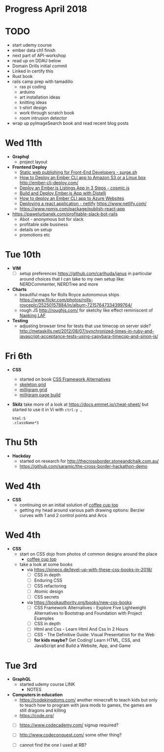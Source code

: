 # Progress April 2018

# TODO
  - start udemy course
  - ember data ch1 finish
  - next part of API-workshop
  - read up on DDAU below
  - Domain Drills initial commit
  - Linked in certify this
  - Rust book
  - rails camp prep with tamadillo
    - ras pi coding
    - arduino
    - art installation ideas
    - knitting ideas
    - t-shirt design
    - work through scratch book
    - room intrusion detector
  - wrap up pyImageSearch book and read recent blog posts

# Wed 11th
  - **Graphql**
    - project layout
  - **Frontend Deploy**
    - [Static web publishing for Front-End Developers - surge.sh](https://surge.sh/)
    - [How to Deploy an Ember CLI app to Amazon S3 or a Linux box](https://emberigniter.com/deploy-ember-cli-app-amazon-s3-linux-ssh-rsync/)
      http://ember-cli-deploy.com/
    - [Deploy an Ember.js Listings App in 3 Steps - cosmic.js](https://hackernoon.com/deploy-an-ember-js-listings-app-in-3-steps-8a29e787804d)
    - [Build and Deploy Ember.js App with Distelli](https://pipelines.puppet.com/docs/tutorials/build-and-deploy-emberjs-app/)
    - [How to deploy an Ember CLI app to Azure Websites](https://stackoverflow.com/questions/28493629/how-to-deploy-an-ember-cli-app-to-azure-websites)
    - [Deploying a react application - netlify](https://coderjourney.com/tutorials/how-to-deploy-a-react-application/)
      https://www.netlify.com/
    - https://www.npmjs.com/package/publish-react-app
  - https://pawelurbanek.com/profitable-slack-bot-rails
    - Abot - anonymous bot for slack
    - profitable side business
    - details on setup
    - promotions etc

# Tue 10th
  - **VIM**
    - [ ] setup preferences https://github.com/carlhuda/janus
      in particular around choices that I can take to my own setup like:
      NERDCommenter, NERDTree and more
  - **Charts**
    - beautiful maps for Rolls Royce autonomous ships
      https://www.flickr.com/photos/rolls-royceplc/25250157884/in/album-72157647334399764/
    - rough JS http://roughjs.com/ for sketchy like effect reminiscent of
      [Napking LAF](http://napkinlaf.sourceforge.net/)
  - **Testing**
    - adjusting browser time for tests that use timecop on server side?
      http://metaskills.net/2012/08/07/synchronized-times-in-ruby-and-javascript-acceptance-tests-using-capybara-timecop-and-sinon-js/

# Fri 6th
  - **CSS**
    - started on book [CSS Framework Alternatives](https://www.apress.com/gp/book/9781484233986)
    - [skeleton grid](/css/skeleton-landing-page/grid-system.html)
    - [milligram grid](/css/milligram-product-page/grid-system.html) 
    - [milligram page build](/css/milligram-product-page/index.html)

  - **Skilz**
    take more of a look at https://docs.emmet.io/cheat-sheet/ but started to
    use it in Vi with `ctrl-y ,`
    ```
    html:5
    .className*3
    ```

# Thu 5th
  - **Hackday**
    - started on research for http://thecrossborder.stoneandchalk.com.au/
    - https://github.com/saramic/the-cross-border-hackathon-demo

# Wed 4th
  - **CSS**
    - continuing on an initial solution of [coffee cup top](dojo/css/coffee_cup_top)
    - getting my head around various path drawing options: Berzier curves with
      1 and 2 control points and Arcs
    
# Wed 4th
  - **CSS**
    - start on CSS dojo from photos of common designs around the place
      - [coffee cup top](dojo/css/coffee_cup_top)
    - take a look at some books
      - via https://pineco.de/level-up-with-these-css-books-in-2018/
        - [ ] CSS in depth
        - [ ] Enduring CSS
        - [ ] CSS refactoring
        - [ ] Atomic design
        - [ ] CSS secrets
      - via https://bookauthority.org/books/new-css-books
        - [ ] CSS Framework Alternatives - Explore Five Lightweight
          Alternatives to Bootstrap and Foundation with Project Examples
        - [ ] CSS in depth
        - [ ] Html and Css - Learn Html And Css In 2 Hours
        - [ ] CSS - The Definitive Guide: Visual Presentation for the Web
        - [ ] **for kids maybe?**
          Get Coding! Learn HTML, CSS, and JavaScript and Build a Website, App,
          and Game

# Tue 3rd
  - **GraphQL**
    - started udemy course LINK
      - NOTES
  - **Computers in education**
    - https://codekingdoms.com/ another minecraft to teach kids but only to
      teach how to program with java mods to games, the games are still dragons
      and killing
    - https://code.org/
    - [ ] https://www.codecademy.com/ signup required?
    - [ ] http://www.codeconquest.com/ some other thing?
    - [ ] cannot find the one I used at RB?

